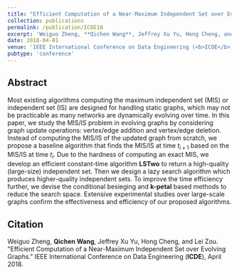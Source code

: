 ```yaml
---
title: "Efficient Computation of a Near-Maximum Independent Set over Evolving Graphs."
collection: publications
permalink: /publication/ICDE18
excerpt: 'Weiguo Zheng, **Qichen Wang**, Jeffrey Xu Yu, Hong Cheng, and Lei Zou.'
date: 2018-04-01
venue: 'IEEE International Conference on Data Engineering (<b>ICDE</b>).'
pubtype: 'conference'
---
```

<!-- paperurl: 'http://academicpages.github.io/files/paper1.pdf' -->
<!-- citation: 'Your Name, You. (2009). &quot;Paper Title Number 1.&quot; <i>Journal 1</i>. 1(1).' -->

## Abstract

Most existing algorithms computing the maximum independent set (MIS) or independent set (IS) are designed for handling static graphs, which may not be practicable as many networks are dynamically evolving over time. In this paper, we study the MIS/IS problem in evolving graphs by considering graph update operations: vertex/edge addition and vertex/edge deletion. Instead of computing the MIS/IS of the updated graph from scratch, we propose a baseline algorithm that finds the MIS/IS at time $t_{i+1}$ based on the MIS/IS at time $t_i$. Due to the hardness of computing an exact MIS, we develop an efficient constant-time algorithm **LSTwo** to return a high-quality (large-size) independent set. Then we design a lazy search algorithm which produces higher-quality  independent sets. To improve the time efficiency further, we devise the conditional besieging and **k-petal** based methods to reduce the search space. Extensive experimental studies over large-scale graphs confirm the effectiveness and efficiency of our proposed algorithms.

## Citation
Weiguo Zheng, **Qichen Wang**, Jeffrey Xu Yu, Hong Cheng, and Lei Zou. "Efficient Computation of a Near-Maximum Independent Set over Evolving Graphs." IEEE International Conference on Data Engineering (**ICDE**), April 2018.



<!-- [Download paper here](http://academicpages.github.io/files/paper1.pdf)

Recommended citation: Your Name, You. (2009). "Paper Title Number 1." <i>Journal 1</i>. 1(1). -->
